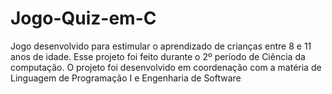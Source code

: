 # Jogo-Quiz-em-C
Jogo desenvolvido para estimular o aprendizado de crianças entre 8 e 11 anos de idade.
Esse projeto foi feito durante o 2º período de Ciência da computação. 
O projeto foi desenvolvido em coordenação com a matéria de Linguagem de Programação I e Engenharia de Software
